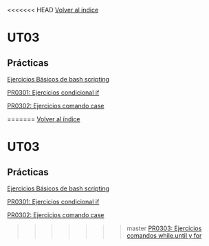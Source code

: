 <<<<<<< HEAD
[Volver al índice](../index.md)

# UT03

## Prácticas

[Ejercicios Básicos de bash scripting](Practicas/Ejercicios_básicos_de_bash/Ej_bash_DCF_README.md)

[PR0301: Ejercicios condicional if](Practicas/PR0301_Ejercicios_comando_if/PR0301_DCF_README.md)

[PR0302: Ejercicios comando case](Practicas/PR0302_Ejercicios_comando_case/PR0302_DCF_README.md)

=======
[Volver al índice](../index.md)

# UT03

## Prácticas

[Ejercicios Básicos de bash scripting](Practicas/Ejercicios_básicos_de_bash/Ej_bash_DCF_README.md)

[PR0301: Ejercicios condicional if](Practicas/PR0301_Ejercicios_comando_if/PR0301_DCF_README.md)

[PR0302: Ejercicios comando case](Practicas/PR0302_Ejercicios_comando_case/PR0302_DCF_README.md)

>>>>>>> master
[PR0303: Ejercicios comandos while,until y for](Practicas/PR0303_Ejercicios_comandos_while_until_for/PR0303_DCF_README.md)